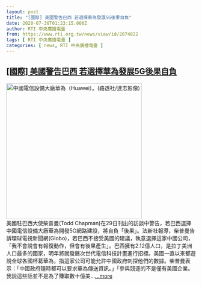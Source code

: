 ```yaml
---
layout: post
title: "[國際] 美國警告巴西 若選擇華為發展5G後果自負"
date: 2020-07-30T01:23:15.000Z
author: RTI 中央廣播電臺
from: https://www.rti.org.tw/news/view/id/2074022
tags: [ RTI 中央廣播電臺 ]
categories: [ news, RTI 中央廣播電臺 ]
---
```

<!--1596072195000-->
[[國際] 美國警告巴西 若選擇華為發展5G後果自負](https://www.rti.org.tw/news/view/id/2074022)
------

<div>
<img src="https://static.rti.org.tw/assets/thumbnails/2019/12/13/181cab25f63d722651784a57404421bd.jpg" width="360" alt="中國電信設備大廠華為（Huawei）。(路透社/達志影像)" title="中國電信設備大廠華為（Huawei）。(路透社/達志影像)"><br>美國駐巴西大使柴普曼(Todd Chapman)在29日刊出的訪談中警告，若巴西選擇中國電信設備大廠華為開發5G網路建設，將自負「後果」。法新社報導，柴普曼告訴環球電視新聞網(Globo)，若巴西不接受美國的建議，執意選擇這家中國公司，「我不會說會有報復動作，但會有後果產生」。巴西擁有2.12億人口，是拉丁美洲人口最多的國家，明年將就發展次世代電信科技計畫進行招標。美國一直以來都遊說全球各國杯葛華為，指這家公司可能允許中國政府刺探他們的數據。柴普曼表示：「中國政府隨時都可以要求華為傳送資訊。」「參與競逐的不是僅有美國企業。我說這些話並不是為了賺取數十億美...<a target="_blank" href="https://www.rti.org.tw/news/view/id/2074022">...more</a>
</div>
